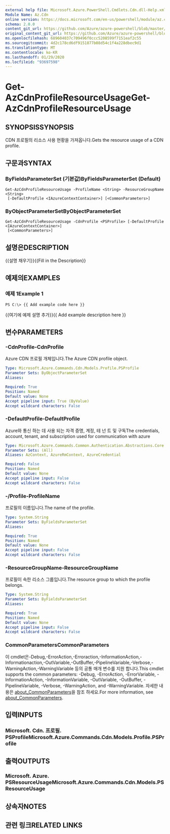 ```yaml
---
external help file: Microsoft.Azure.PowerShell.Cmdlets.Cdn.dll-Help.xml
Module Name: Az.Cdn
online version: https://docs.microsoft.com/en-us/powershell/module/az.cdn/get-azcdnprofileresourceusage
schema: 2.0.0
content_git_url: https://github.com/Azure/azure-powershell/blob/master/src/Cdn/Cdn/help/Get-AzCdnProfileResourceUsage.md
original_content_git_url: https://github.com/Azure/azure-powershell/blob/master/src/Cdn/Cdn/help/Get-AzCdnProfileResourceUsage.md
ms.openlocfilehash: 689604037c709496f0ccc5208599f7151eaf2c55
ms.sourcegitcommit: 4d2c178cd6df9151877b08d54c1f4a228dbec9d1
ms.translationtype: MT
ms.contentlocale: ko-KR
ms.lasthandoff: 01/29/2020
ms.locfileid: "93697598"
---
```

# <span data-ttu-id="af888-101">Get-AzCdnProfileResourceUsage</span><span class="sxs-lookup"><span data-stu-id="af888-101">Get-AzCdnProfileResourceUsage</span></span>

## <span data-ttu-id="af888-102">SYNOPSIS</span><span class="sxs-lookup"><span data-stu-id="af888-102">SYNOPSIS</span></span>
<span data-ttu-id="af888-103">CDN 프로필의 리소스 사용 현황을 가져옵니다.</span><span class="sxs-lookup"><span data-stu-id="af888-103">Gets the resource usage of a CDN profile.</span></span>

## <span data-ttu-id="af888-104">구문과</span><span class="sxs-lookup"><span data-stu-id="af888-104">SYNTAX</span></span>

### <span data-ttu-id="af888-105">ByFieldsParameterSet (기본값)</span><span class="sxs-lookup"><span data-stu-id="af888-105">ByFieldsParameterSet (Default)</span></span>
```
Get-AzCdnProfileResourceUsage -ProfileName <String> -ResourceGroupName <String>
 [-DefaultProfile <IAzureContextContainer>] [<CommonParameters>]
```

### <span data-ttu-id="af888-106">ByObjectParameterSet</span><span class="sxs-lookup"><span data-stu-id="af888-106">ByObjectParameterSet</span></span>
```
Get-AzCdnProfileResourceUsage -CdnProfile <PSProfile> [-DefaultProfile <IAzureContextContainer>]
 [<CommonParameters>]
```

## <span data-ttu-id="af888-107">설명은</span><span class="sxs-lookup"><span data-stu-id="af888-107">DESCRIPTION</span></span>
<span data-ttu-id="af888-108">{{설명 채우기}}</span><span class="sxs-lookup"><span data-stu-id="af888-108">{{Fill in the Description}}</span></span>

## <span data-ttu-id="af888-109">예제의</span><span class="sxs-lookup"><span data-stu-id="af888-109">EXAMPLES</span></span>

### <span data-ttu-id="af888-110">예제 1</span><span class="sxs-lookup"><span data-stu-id="af888-110">Example 1</span></span>
```
PS C:\> {{ Add example code here }}
```

<span data-ttu-id="af888-111">{{여기에 예제 설명 추가}}</span><span class="sxs-lookup"><span data-stu-id="af888-111">{{ Add example description here }}</span></span>

## <span data-ttu-id="af888-112">변수</span><span class="sxs-lookup"><span data-stu-id="af888-112">PARAMETERS</span></span>

### <span data-ttu-id="af888-113">-CdnProfile</span><span class="sxs-lookup"><span data-stu-id="af888-113">-CdnProfile</span></span>
<span data-ttu-id="af888-114">Azure CDN 프로필 개체입니다.</span><span class="sxs-lookup"><span data-stu-id="af888-114">The Azure CDN profile object.</span></span>

```yaml
Type: Microsoft.Azure.Commands.Cdn.Models.Profile.PSProfile
Parameter Sets: ByObjectParameterSet
Aliases:

Required: True
Position: Named
Default value: None
Accept pipeline input: True (ByValue)
Accept wildcard characters: False
```

### <span data-ttu-id="af888-115">-DefaultProfile</span><span class="sxs-lookup"><span data-stu-id="af888-115">-DefaultProfile</span></span>
<span data-ttu-id="af888-116">Azure와 통신 하는 데 사용 되는 자격 증명, 계정, 테 넌 트 및 구독</span><span class="sxs-lookup"><span data-stu-id="af888-116">The credentials, account, tenant, and subscription used for communication with azure</span></span>

```yaml
Type: Microsoft.Azure.Commands.Common.Authentication.Abstractions.Core.IAzureContextContainer
Parameter Sets: (All)
Aliases: AzContext, AzureRmContext, AzureCredential

Required: False
Position: Named
Default value: None
Accept pipeline input: False
Accept wildcard characters: False
```

### <span data-ttu-id="af888-117">-/Profile</span><span class="sxs-lookup"><span data-stu-id="af888-117">-ProfileName</span></span>
<span data-ttu-id="af888-118">프로필의 이름입니다.</span><span class="sxs-lookup"><span data-stu-id="af888-118">The name of the profile.</span></span>

```yaml
Type: System.String
Parameter Sets: ByFieldsParameterSet
Aliases:

Required: True
Position: Named
Default value: None
Accept pipeline input: False
Accept wildcard characters: False
```

### <span data-ttu-id="af888-119">-ResourceGroupName</span><span class="sxs-lookup"><span data-stu-id="af888-119">-ResourceGroupName</span></span>
<span data-ttu-id="af888-120">프로필이 속한 리소스 그룹입니다.</span><span class="sxs-lookup"><span data-stu-id="af888-120">The resource group to which the profile belongs.</span></span>

```yaml
Type: System.String
Parameter Sets: ByFieldsParameterSet
Aliases:

Required: True
Position: Named
Default value: None
Accept pipeline input: False
Accept wildcard characters: False
```

### <span data-ttu-id="af888-121">CommonParameters</span><span class="sxs-lookup"><span data-stu-id="af888-121">CommonParameters</span></span>
<span data-ttu-id="af888-122">이 cmdlet은-Debug,-ErrorAction,-Erroraction,-InformationAction,-Informationaction,-OutVariable,-OutBuffer,-PipelineVariable,-Verbose,-WarningAction,-WarningVariable 등의 공통 매개 변수를 지원 합니다.</span><span class="sxs-lookup"><span data-stu-id="af888-122">This cmdlet supports the common parameters: -Debug, -ErrorAction, -ErrorVariable, -InformationAction, -InformationVariable, -OutVariable, -OutBuffer, -PipelineVariable, -Verbose, -WarningAction, and -WarningVariable.</span></span> <span data-ttu-id="af888-123">자세한 내용은 [about_CommonParameters](https://go.microsoft.com/fwlink/?LinkID=113216)을 참조 하세요.</span><span class="sxs-lookup"><span data-stu-id="af888-123">For more information, see [about_CommonParameters](https://go.microsoft.com/fwlink/?LinkID=113216).</span></span>

## <span data-ttu-id="af888-124">입력</span><span class="sxs-lookup"><span data-stu-id="af888-124">INPUTS</span></span>

### <span data-ttu-id="af888-125">Microsoft. Cdn. 프로필. PSProfile</span><span class="sxs-lookup"><span data-stu-id="af888-125">Microsoft.Azure.Commands.Cdn.Models.Profile.PSProfile</span></span>

## <span data-ttu-id="af888-126">출력</span><span class="sxs-lookup"><span data-stu-id="af888-126">OUTPUTS</span></span>

### <span data-ttu-id="af888-127">Microsoft. Azure. PSResourceUsage</span><span class="sxs-lookup"><span data-stu-id="af888-127">Microsoft.Azure.Commands.Cdn.Models.PSResourceUsage</span></span>

## <span data-ttu-id="af888-128">상속자</span><span class="sxs-lookup"><span data-stu-id="af888-128">NOTES</span></span>

## <span data-ttu-id="af888-129">관련 링크</span><span class="sxs-lookup"><span data-stu-id="af888-129">RELATED LINKS</span></span>
